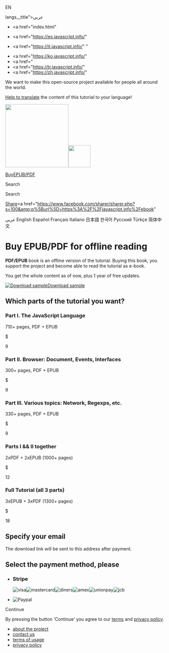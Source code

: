 EN

langs\_\_title">عربي</span></a>

-   <a href="index.html"
-   <a href="https://es.javascript.info/"

-   <a href="https://it.javascript.info/"
    "

<!-- -->

-   <a href="https://ko.javascript.info/"
-   <a href="
-   <a href="https://tr.javascript.info/"
-   <a href="https://zh.javascript.info/"

We want to make this open-source project available for people all around the world.

[Help to translate](translate.html) the content of this tutorial to your language!

<a href="index.html" class="sitetoolbar__link sitetoolbar__link_logo"><img src="img/sitetoolbar__logo_en.svg" class="sitetoolbar__logo sitetoolbar__logo_normal" width="200" /><img src="img/sitetoolbar__logo_small_en.svg" class="sitetoolbar__logo sitetoolbar__logo_small" width="70" /></a>

<a href="ebook.html" class="buy-book-button"><span class="buy-book-button__extra-text">Buy</span>EPUB/PDF</a>

Search

Search

<a href="tutorial/map.html" class="map">

<span class="share-icons__title">Share</span><a href="https://twitter.com/share?url=https%3A%2F%2Fjavascript.info%2Febook" class="share share_tw"></a><a href="https://www.facebook.com/sharer/sharer.php?s=100&amp;p%5Burl%5D=https%3A%2F%2Fjavascript.info%2Febook" </a>

عربي English Español Français Italiano 日本語 한국어 Русский Türkçe 简体中文

# Buy EPUB/PDF for offline reading

**PDF/EPUB** book is an offline version of the tutorial. Buying this book, you support the project and become able to read the tutorial as e-book.

You get the whole content as of now, plus 1 year of free updates.

<a href="ebook/demo.zip" class="ebook__book-link"><img src="ebook/js.png" alt="Download sample" /><span>Download sample</span></a>

## Which parts of the tutorial you want?

### Part I. The JavaScript Language

710+ pages, PDF + EPUB

$

9

### Part II. Browser: Document, Events, Interfaces

300+ pages, PDF + EPUB

$

9

### Part III. Various topics: Network, Regexps, etc.

330+ pages, PDF + EPUB

$

9

### Parts I && II together

2xPDF + 2xEPUB (1000+ pages)

$

12

### Full Tutorial (all 3 parts)

3xEPUB + 3xPDF (1300+ pages)

$

18

## Specify your email

The download link will be sent to this address after payment.

## Select the payment method, please

-   ### Stripe

    <span class="pay-method__cards"><img src="pay-methods/cards/visa.svg" alt="visa" class="pay-method__card" /><img src="pay-methods/cards/mastercard.svg" alt="mastercard" class="pay-method__card" /><img src="pay-methods/cards/diners.svg" alt="diners" class="pay-method__card" /><img src="pay-methods/cards/amex.svg" alt="amex" class="pay-method__card" /><img src="pay-methods/cards/unionpay.svg" alt="unionpay" class="pay-method__card" /><img src="pay-methods/cards/jcb.svg" alt="jcb" class="pay-method__card" /></span>

-   <img src="pay-methods/pay-paypal.svg" alt="Paypal" class="pay-method__logo" />

<span class="button__text">Continue</span>

By pressing the button 'Continue' you agree to our [terms](terms.html) and [privacy policy](privacy.html).

-   <a href="about.html" class="page-footer__link">about the project</a>
-   <a href="about.html#contact-us" class="page-footer__link">contact us</a>
-   <a href="terms.html" class="page-footer__link">terms of usage</a>
-   <a href="privacy.html" class="page-footer__link">privacy policy</a>
